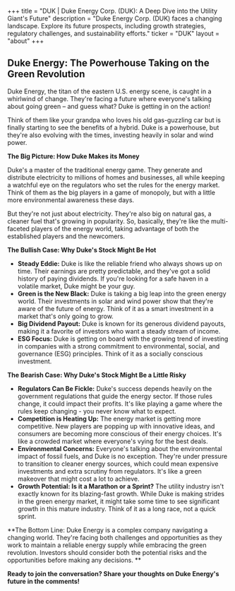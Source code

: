 +++
title = "DUK |  Duke Energy Corp. (DUK): A Deep Dive into the Utility Giant's Future"
description = "Duke Energy Corp. (DUK) faces a changing landscape. Explore its future prospects, including growth strategies, regulatory challenges, and sustainability efforts."
ticker = "DUK"
layout = "about"
+++

        


## Duke Energy: The Powerhouse Taking on the Green Revolution 

Duke Energy, the titan of the eastern U.S. energy scene, is caught in a whirlwind of change. They're facing a future where everyone's talking about going green – and guess what?  Duke is getting in on the action! 

Think of them like your grandpa who loves his old gas-guzzling car but is finally starting to see the benefits of a hybrid. Duke is a powerhouse, but they're also evolving with the times, investing heavily in solar and wind power.  

**The Big Picture: How Duke Makes its Money**

Duke's a master of the traditional energy game. They generate and distribute electricity to millions of homes and businesses, all while keeping a watchful eye on the regulators who set the rules for the energy market.  Think of them as the big players in a game of monopoly, but with a little more environmental awareness these days. 

But they're not just about electricity. They're also big on natural gas, a cleaner fuel that's growing in popularity.  So, basically, they're like the multi-faceted players of the energy world, taking advantage of both the established players and the newcomers. 

**The Bullish Case: Why Duke's Stock Might Be Hot**

* **Steady Eddie:** Duke is like the reliable friend who always shows up on time. Their earnings are pretty predictable, and they've got a solid history of paying dividends. If you're looking for a safe haven in a volatile market, Duke might be your guy.
* **Green is the New Black:** Duke is taking a big leap into the green energy world.  Their investments in solar and wind power show that they're aware of the future of energy.  Think of it as a smart investment in a market that's only going to grow. 
* **Big Dividend Payout:**  Duke is known for its generous dividend payouts, making it a favorite of investors who want a steady stream of income. 
* **ESG Focus:** Duke is getting on board with the growing trend of investing in companies with a strong commitment to environmental, social, and governance (ESG) principles.  Think of it as a socially conscious investment.

**The Bearish Case: Why Duke's Stock Might Be a Little Risky**

* **Regulators Can Be Fickle:**  Duke's success depends heavily on the government regulations that guide the energy sector.  If those rules change, it could impact their profits. It's like playing a game where the rules keep changing - you never know what to expect. 
* **Competition is Heating Up:**  The energy market is getting more competitive.  New players are popping up with innovative ideas, and consumers are becoming more conscious of their energy choices.  It's like a crowded market where everyone's vying for the best deals. 
* **Environmental Concerns:**  Everyone's talking about the environmental impact of fossil fuels, and Duke is no exception.  They're under pressure to transition to cleaner energy sources, which could mean expensive investments and extra scrutiny from regulators.  It's like a green makeover that might cost a lot to achieve.
* **Growth Potential: Is it a Marathon or a Sprint?** The utility industry isn't exactly known for its blazing-fast growth.  While Duke is making strides in the green energy market, it might take some time to see significant growth in this mature industry.  Think of it as a long race, not a quick sprint.

**The Bottom Line: Duke Energy is a complex company navigating a changing world.  They're facing both challenges and opportunities as they work to maintain a reliable energy supply while embracing the green revolution.  Investors should consider both the potential risks and the opportunities before making any decisions.  **

**Ready to join the conversation? Share your thoughts on Duke Energy's future in the comments!** 

        
